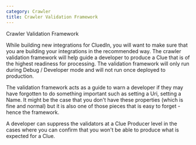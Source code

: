 ```yaml
---
category: Crawler
title: Crawler Validation Framework
---
```


Crawler Validation Framework

While building new integrations for CluedIn, you will want to make sure that you are building your integrations in the recommended way. The crawler validation framework will help guide a developer to produce a Clue that is of the highest readiness for processing. The validation framework will only run during Debug / Developer mode and will not run once deployed to production. 

The validation framework acts as a guide to warn a developer if they may have forgotten to do something important such as setting a Uri, setting a Name. It might be the case that you don't have these properties (which is fine and normal) but it is also one of those pieces that is easy to forget - hence the framework. 

A developer can suppress the validators at a Clue Producer level in the cases where you can confirm that you won't be able to produce what is expected for a Clue. 